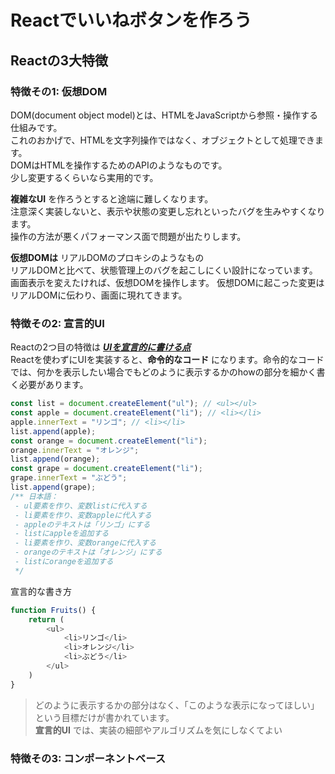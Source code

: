 # Reactでいいねボタンを作ろう
## Reactの3大特徴
### 特徴その1: 仮想DOM
DOM(document object model)とは、HTMLをJavaScriptから参照・操作する仕組みです。  
これのおかげで、HTMLを文字列操作ではなく、オブジェクトとして処理できます。  
DOMはHTMLを操作するためのAPIのようなものです。  
少し変更するくらいなら実用的です。

**複雑なUI** を作ろうとすると途端に難しくなります。  
注意深く実装しないと、表示や状態の変更し忘れといったバグを生みやすくなります。  
操作の方法が悪くパフォーマンス面で問題が出たりします。
  
**仮想DOMは** リアルDOMのプロキシのようなもの  
リアルDOMと比べて、状態管理上のバグを起こしにくい設計になっています。  
画面表示を変えたければ、仮想DOMを操作します。  仮想DOMに起こった変更はリアルDOMに伝わり、画面に現れてきます。
  
  
### 特徴その2: 宣言的UI
Reactの2つ目の特徴は <u>***UIを宣言的に書ける点***</u>  
Reactを使わずにUIを実装すると、**命令的なコード** になります。命令的なコードでは、何かを表示したい場合でもどのように表示するかのhowの部分を細かく書く必要があります。  
```js
const list = document.createElement("ul"); // <ul></ul>
const apple = document.createElement("li"); // <li></li>
apple.innerText = "リンゴ"; // <li></li>
list.append(apple);
const orange = document.createElement("li");
orange.innerText = "オレンジ";
list.append(orange);
const grape = document.createElement("li");
grape.innerText = "ぶどう";
list.append(grape);
/** 日本語：
 - ul要素を作り、変数listに代入する
 - li要素を作り、変数appleに代入する
 - appleのテキストは「リンゴ」にする
 - listにappleを追加する
 - li要素を作り、変数orangeに代入する
 - orangeのテキストは「オレンジ」にする
 - listにorangeを追加する
 */
```
宣言的な書き方
```js
function Fruits() {
    return (
        <ul>
            <li>リンゴ</li>
            <li>オレンジ</li>
            <li>ぶどう</li>
        </ul>
    )
}
```  
> どのように表示するかの部分はなく、「このような表示になってほしい」という目標だけが書かれています。  
**宣言的UI** では、実装の細部やアルゴリズムを気にしなくてよい  

### 特徴その3: コンポーネントベース

